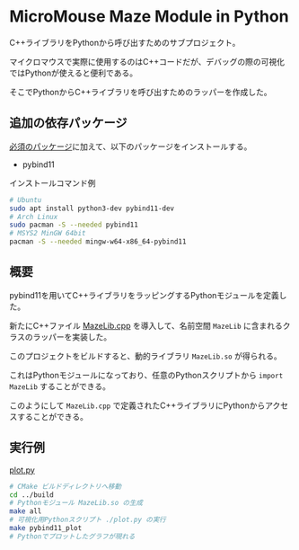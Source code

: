 # MicroMouse Maze Module in Python

C++ライブラリをPythonから呼び出すためのサブプロジェクト。

マイクロマウスで実際に使用するのはC++コードだが、デバッグの際の可視化ではPythonが使えると便利である。

そこでPythonからC++ライブラリを呼び出すためのラッパーを作成した。

## 追加の依存パッケージ

[必須のパッケージ](../README.md)に加えて、以下のパッケージをインストールする。

- pybind11

インストールコマンド例

```sh
# Ubuntu
sudo apt install python3-dev pybind11-dev
# Arch Linux
sudo pacman -S --needed pybind11
# MSYS2 MinGW 64bit
pacman -S --needed mingw-w64-x86_64-pybind11
```

## 概要

pybind11を用いてC++ライブラリをラッピングするPythonモジュールを定義した。

新たにC++ファイル [MazeLib.cpp](MazeLib.cpp) を導入して、名前空間 `MazeLib` に含まれるクラスのラッパーを実装した。

このプロジェクトをビルドすると、動的ライブラリ `MazeLib.so` が得られる。

これはPythonモジュールになっており、任意のPythonスクリプトから `import MazeLib` することができる。

このようにして `MazeLib.cpp` で定義されたC++ライブラリにPythonからアクセスすることができる。

## 実行例

[plot.py](plot.py)

```sh
# CMake ビルドディレクトリへ移動
cd ../build
# Pythonモジュール MazeLib.so の生成
make all
# 可視化用Pythonスクリプト ./plot.py の実行
make pybind11_plot
# Pythonでプロットしたグラフが現れる
```
